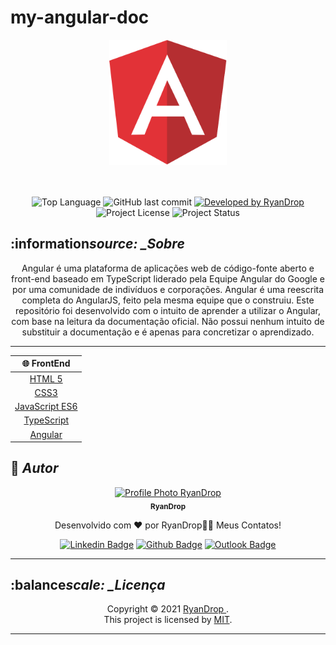 # my-angular-doc

<div align="center">

  <img alt="angular" src="./src/assets/angular.png" height="200px" />

</div>

<br>
<br>

<p align="center"> 
  <img alt="Top Language" src="https://img.shields.io/github/languages/top/RyanDrop/my-angular-doc?color=3498db&style=for-the-badge">
  <img alt="GitHub last commit" src="https://img.shields.io/github/last-commit/RyanDrop/my-angular-doc?color=3498db&style=for-the-badge&label=Ultimo%20Commit">   
  <a href="https://github.com/RyanDrop">
    <img alt="Developed by RyanDrop" src="https://img.shields.io/badge/Developer-RyanDrop-%3498db?color=3498db&style=for-the-badge&label=Desenvolvedor">
  </a>  
  <img alt="Project License" src="https://img.shields.io/apm/l/vim-mode?style=for-the-badge&label=licen%C3%A7a"/>   
   <img alt="Project Status" src="https://img.shields.io/badge/EM ANDAMENTO-%3498db?color=yellow&style=for-the-badge&label=Status">

</p>

## :information*source: \_Sobre*

<div align="center">

Angular é uma plataforma de aplicações web de código-fonte aberto e front-end baseado em TypeScript liderado pela Equipe Angular do Google e por uma comunidade de indivíduos e corporações. Angular é uma reescrita completa do AngularJS, feito pela mesma equipe que o construiu. Este repositório foi desenvolvido com o intuito de aprender a utilizar o Angular, com base na leitura da documentação oficial. Não possui nenhum intuito de substituir a documentação e é apenas para concretizar o aprendizado.

---

</div>

<div align="center">

|                      :globe_with_meridians: FrontEnd                      |
| :-----------------------------------------------------------------------: |
|                 [HTML 5](https://www.w3schools.com/html/)                 |
|                  [CSS3](https://www.w3schools.com/css/)                   |
| [JavaScript ES6](https://developer.mozilla.org/en-US/docs/Web/JavaScript) |
|               [TypeScript](https://www.typescriptlang.org/)               |
|                      [Angular](https://angular.io/)                       |

</div>

## :boy: _Autor_

<div align="center">

<a href="https://github.com/RyanDrop">
 <img src="https://avatars.githubusercontent.com/RyanDrop"  width="100px;" alt="Profile Photo RyanDrop"/>
 <br/>
 <sub><b>RyanDrop</b></sub>
</a>

Desenvolvido com ❤️ por RyanDrop👋🏽 Meus Contatos!

[![Linkedin Badge](https://img.shields.io/badge/-RyanDrop?style=flat-square&logo=Linkedin&logoColor=white)](https://www.linkedin.com/in/ryan-on/)
[![Github Badge](https://img.shields.io/badge/-RyanDrop-000?style=flat-square&logo=Github&logoColor=white)](https://github.com/RyanDrop)
[![Outlook Badge](https://img.shields.io/badge/-RyanDrop-0078d4?style=flat-square&logo=microsoft-outlook&logoColor=white)](mailto:ryangithub7509@gmail.com)

</div>

---

## :balance*scale: \_Licença*

<div align="center">

Copyright ©️ 2021 [RyanDrop ](https://github.com/RyanDrop).<br />
This project is licensed by [MIT](./LICENSE).

</div>

---
